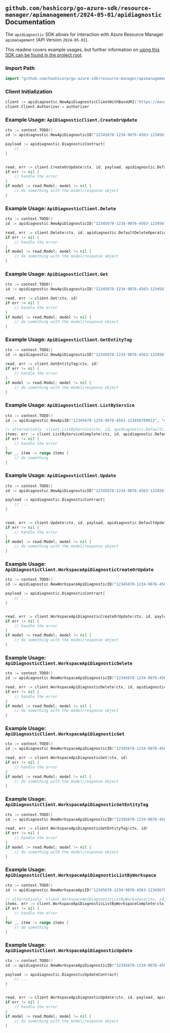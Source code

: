 
## `github.com/hashicorp/go-azure-sdk/resource-manager/apimanagement/2024-05-01/apidiagnostic` Documentation

The `apidiagnostic` SDK allows for interaction with Azure Resource Manager `apimanagement` (API Version `2024-05-01`).

This readme covers example usages, but further information on [using this SDK can be found in the project root](https://github.com/hashicorp/go-azure-sdk/tree/main/docs).

### Import Path

```go
import "github.com/hashicorp/go-azure-sdk/resource-manager/apimanagement/2024-05-01/apidiagnostic"
```


### Client Initialization

```go
client := apidiagnostic.NewApiDiagnosticClientWithBaseURI("https://management.azure.com")
client.Client.Authorizer = authorizer
```


### Example Usage: `ApiDiagnosticClient.CreateOrUpdate`

```go
ctx := context.TODO()
id := apidiagnostic.NewApiDiagnosticID("12345678-1234-9876-4563-123456789012", "example-resource-group", "serviceName", "apiId", "diagnosticId")

payload := apidiagnostic.DiagnosticContract{
	// ...
}


read, err := client.CreateOrUpdate(ctx, id, payload, apidiagnostic.DefaultCreateOrUpdateOperationOptions())
if err != nil {
	// handle the error
}
if model := read.Model; model != nil {
	// do something with the model/response object
}
```


### Example Usage: `ApiDiagnosticClient.Delete`

```go
ctx := context.TODO()
id := apidiagnostic.NewApiDiagnosticID("12345678-1234-9876-4563-123456789012", "example-resource-group", "serviceName", "apiId", "diagnosticId")

read, err := client.Delete(ctx, id, apidiagnostic.DefaultDeleteOperationOptions())
if err != nil {
	// handle the error
}
if model := read.Model; model != nil {
	// do something with the model/response object
}
```


### Example Usage: `ApiDiagnosticClient.Get`

```go
ctx := context.TODO()
id := apidiagnostic.NewApiDiagnosticID("12345678-1234-9876-4563-123456789012", "example-resource-group", "serviceName", "apiId", "diagnosticId")

read, err := client.Get(ctx, id)
if err != nil {
	// handle the error
}
if model := read.Model; model != nil {
	// do something with the model/response object
}
```


### Example Usage: `ApiDiagnosticClient.GetEntityTag`

```go
ctx := context.TODO()
id := apidiagnostic.NewApiDiagnosticID("12345678-1234-9876-4563-123456789012", "example-resource-group", "serviceName", "apiId", "diagnosticId")

read, err := client.GetEntityTag(ctx, id)
if err != nil {
	// handle the error
}
if model := read.Model; model != nil {
	// do something with the model/response object
}
```


### Example Usage: `ApiDiagnosticClient.ListByService`

```go
ctx := context.TODO()
id := apidiagnostic.NewApiID("12345678-1234-9876-4563-123456789012", "example-resource-group", "serviceName", "apiId")

// alternatively `client.ListByService(ctx, id, apidiagnostic.DefaultListByServiceOperationOptions())` can be used to do batched pagination
items, err := client.ListByServiceComplete(ctx, id, apidiagnostic.DefaultListByServiceOperationOptions())
if err != nil {
	// handle the error
}
for _, item := range items {
	// do something
}
```


### Example Usage: `ApiDiagnosticClient.Update`

```go
ctx := context.TODO()
id := apidiagnostic.NewApiDiagnosticID("12345678-1234-9876-4563-123456789012", "example-resource-group", "serviceName", "apiId", "diagnosticId")

payload := apidiagnostic.DiagnosticContract{
	// ...
}


read, err := client.Update(ctx, id, payload, apidiagnostic.DefaultUpdateOperationOptions())
if err != nil {
	// handle the error
}
if model := read.Model; model != nil {
	// do something with the model/response object
}
```


### Example Usage: `ApiDiagnosticClient.WorkspaceApiDiagnosticCreateOrUpdate`

```go
ctx := context.TODO()
id := apidiagnostic.NewWorkspaceApiDiagnosticID("12345678-1234-9876-4563-123456789012", "example-resource-group", "serviceName", "workspaceId", "apiId", "diagnosticId")

payload := apidiagnostic.DiagnosticContract{
	// ...
}


read, err := client.WorkspaceApiDiagnosticCreateOrUpdate(ctx, id, payload, apidiagnostic.DefaultWorkspaceApiDiagnosticCreateOrUpdateOperationOptions())
if err != nil {
	// handle the error
}
if model := read.Model; model != nil {
	// do something with the model/response object
}
```


### Example Usage: `ApiDiagnosticClient.WorkspaceApiDiagnosticDelete`

```go
ctx := context.TODO()
id := apidiagnostic.NewWorkspaceApiDiagnosticID("12345678-1234-9876-4563-123456789012", "example-resource-group", "serviceName", "workspaceId", "apiId", "diagnosticId")

read, err := client.WorkspaceApiDiagnosticDelete(ctx, id, apidiagnostic.DefaultWorkspaceApiDiagnosticDeleteOperationOptions())
if err != nil {
	// handle the error
}
if model := read.Model; model != nil {
	// do something with the model/response object
}
```


### Example Usage: `ApiDiagnosticClient.WorkspaceApiDiagnosticGet`

```go
ctx := context.TODO()
id := apidiagnostic.NewWorkspaceApiDiagnosticID("12345678-1234-9876-4563-123456789012", "example-resource-group", "serviceName", "workspaceId", "apiId", "diagnosticId")

read, err := client.WorkspaceApiDiagnosticGet(ctx, id)
if err != nil {
	// handle the error
}
if model := read.Model; model != nil {
	// do something with the model/response object
}
```


### Example Usage: `ApiDiagnosticClient.WorkspaceApiDiagnosticGetEntityTag`

```go
ctx := context.TODO()
id := apidiagnostic.NewWorkspaceApiDiagnosticID("12345678-1234-9876-4563-123456789012", "example-resource-group", "serviceName", "workspaceId", "apiId", "diagnosticId")

read, err := client.WorkspaceApiDiagnosticGetEntityTag(ctx, id)
if err != nil {
	// handle the error
}
if model := read.Model; model != nil {
	// do something with the model/response object
}
```


### Example Usage: `ApiDiagnosticClient.WorkspaceApiDiagnosticListByWorkspace`

```go
ctx := context.TODO()
id := apidiagnostic.NewWorkspaceApiID("12345678-1234-9876-4563-123456789012", "example-resource-group", "serviceName", "workspaceId", "apiId")

// alternatively `client.WorkspaceApiDiagnosticListByWorkspace(ctx, id, apidiagnostic.DefaultWorkspaceApiDiagnosticListByWorkspaceOperationOptions())` can be used to do batched pagination
items, err := client.WorkspaceApiDiagnosticListByWorkspaceComplete(ctx, id, apidiagnostic.DefaultWorkspaceApiDiagnosticListByWorkspaceOperationOptions())
if err != nil {
	// handle the error
}
for _, item := range items {
	// do something
}
```


### Example Usage: `ApiDiagnosticClient.WorkspaceApiDiagnosticUpdate`

```go
ctx := context.TODO()
id := apidiagnostic.NewWorkspaceApiDiagnosticID("12345678-1234-9876-4563-123456789012", "example-resource-group", "serviceName", "workspaceId", "apiId", "diagnosticId")

payload := apidiagnostic.DiagnosticUpdateContract{
	// ...
}


read, err := client.WorkspaceApiDiagnosticUpdate(ctx, id, payload, apidiagnostic.DefaultWorkspaceApiDiagnosticUpdateOperationOptions())
if err != nil {
	// handle the error
}
if model := read.Model; model != nil {
	// do something with the model/response object
}
```
